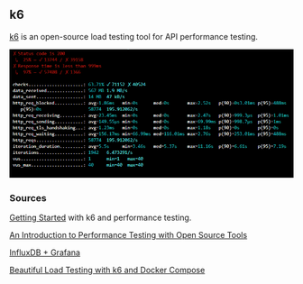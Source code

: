 ## k6

[k6](https://k6.io/) is an open-source load testing tool for API performance testing.

<img src="https://github.com/EmElkan/100DaysOfCode/blob/master/images/day47.png" alt="Image of k6 output">

### Sources

[Getting Started](https://k6.io/docs/) with k6 and performance testing.

[An Introduction to Performance Testing with Open Source Tools](https://www.youtube.com/watch?v=Xyq6GItCAvY&t=1793s)

[InfluxDB + Grafana](https://k6.io/docs/results-visualization/influxdb-+-grafana#using-our-docker-compose-setup)

[Beautiful Load Testing with k6 and Docker Compose](https://medium.com/swlh/beautiful-load-testing-with-k6-and-docker-compose-4454edb3a2e3)

